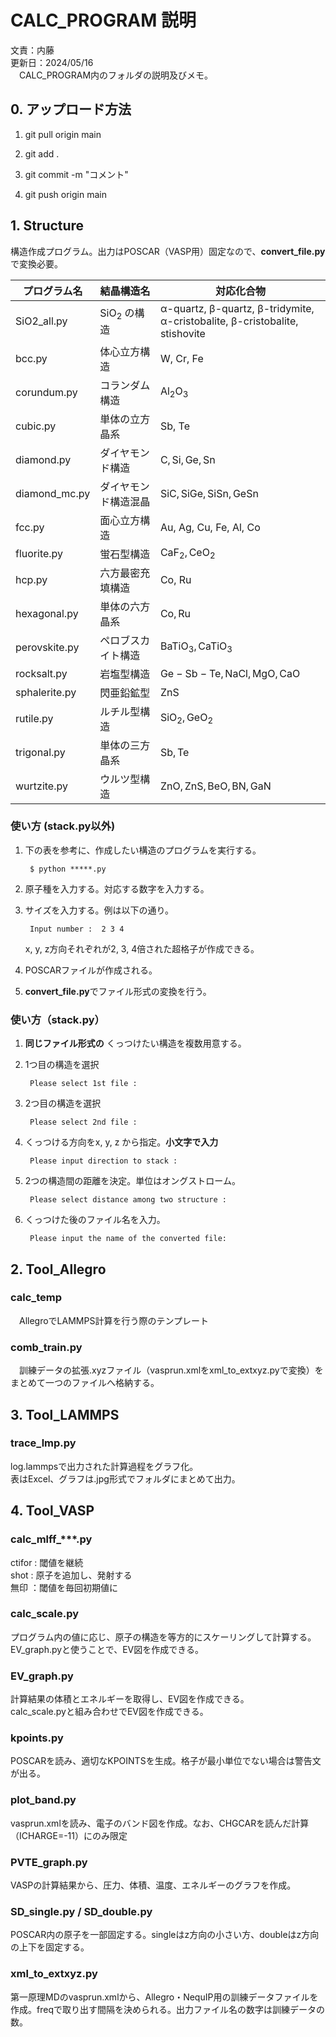 # CALC_PROGRAM 説明
文責：内藤  
更新日：2024/05/16  
&emsp;CALC_PROGRAM内のフォルダの説明及びメモ。
## 0. アップロード方法
1. git pull origin main

2. git add .

3. git commit -m "コメント"

4. git push origin main

## 1. Structure
構造作成プログラム。出力はPOSCAR（VASP用）固定なので、**convert_file.py**で変換必要。

|プログラム名|結晶構造名|対応化合物|
---|---|---
SiO2_all.py|$\mathrm {SiO_2}$ の構造 | α-quartz, β-quartz, β-tridymite,  α-cristobalite, β-cristobalite, stishovite
bcc.py|体心立方構造|W, Cr, Fe
corundum.py|コランダム構造|$\mathrm {Al_2O_3}$
cubic.py|単体の立方晶系|Sb, Te
diamond.py|ダイヤモンド構造|$\mathrm {C, Si, Ge, Sn}$
diamond_mc.py|ダイヤモンド構造混晶|$\mathrm {SiC, SiGe, SiSn, GeSn}$
fcc.py|面心立方構造|Au, Ag, Cu, Fe, Al, Co
fluorite.py|蛍石型構造|$\mathrm {CaF_2, CeO_2}$
hcp.py|六方最密充填構造|Co, Ru
hexagonal.py|単体の六方晶系|$\mathrm {Co, Ru}$
perovskite.py|ペロブスカイト構造|$\mathrm {BaTiO_3, CaTiO_3}$
rocksalt.py|岩塩型構造|$\mathrm { Ge-Sb-Te, NaCl, MgO, CaO}$
sphalerite.py|閃亜鉛鉱型|$\mathrm {ZnS}$
rutile.py|ルチル型構造|$\mathrm {SiO_2, GeO_2}$
trigonal.py|単体の三方晶系|$\mathrm {Sb, Te}$
wurtzite.py|ウルツ型構造|$\mathrm {ZnO, ZnS, BeO, BN, GaN}$

### 使い方 (stack.py以外) 
1. 下の表を参考に、作成したい構造のプログラムを実行する。  

        $ python *****.py

2. 原子種を入力する。対応する数字を入力する。
3. サイズを入力する。例は以下の通り。

        Input number :  2 3 4

    x, y, z方向それぞれが2, 3, 4倍された超格子が作成できる。

4. POSCARファイルが作成される。
5. **convert_file.py**でファイル形式の変換を行う。

### 使い方（stack.py）
1. __同じファイル形式の__ くっつけたい構造を複数用意する。
2. 1つ目の構造を選択
   
        Please select 1st file :
3. 2つ目の構造を選択 
   
        Please select 2nd file : 
4. くっつける方向をx, y, z から指定。**小文字で入力**
     
        Please input direction to stack : 
5. 2つの構造間の距離を決定。単位はオングストローム。
   
        Please select distance among two structure : 
6. くっつけた後のファイル名を入力。
   
        Please input the name of the converted file:

## 2. Tool_Allegro
### calc_temp
&emsp;AllegroでLAMMPS計算を行う際のテンプレート

### comb_train.py
&emsp;訓練データの拡張.xyzファイル（vasprun.xmlをxml_to_extxyz.pyで変換）をまとめて一つのファイルへ格納する。


## 3. Tool_LAMMPS
### trace_lmp.py
log.lammpsで出力された計算過程をグラフ化。  
表はExcel、グラフは.jpg形式でフォルダにまとめて出力。

## 4. Tool_VASP
### calc_mlff_***.py
ctifor : 閾値を継続  
 shot  : 原子を追加し、発射する  
 無印  ：閾値を毎回初期値に

### calc_scale.py
プログラム内の値に応じ、原子の構造を等方的にスケーリングして計算する。  
EV_graph.pyと使うことで、EV図を作成できる。  

### EV_graph.py
計算結果の体積とエネルギーを取得し、EV図を作成できる。  
calc_scale.pyと組み合わせでEV図を作成できる。

### kpoints.py
POSCARを読み、適切なKPOINTSを生成。格子が最小単位でない場合は警告文が出る。

### plot_band.py
vasprun.xmlを読み、電子のバンド図を作成。なお、CHGCARを読んだ計算（ICHARGE=-11）にのみ限定

### PVTE_graph.py
VASPの計算結果から、圧力、体積、温度、エネルギーのグラフを作成。

### SD_single.py / SD_double.py
POSCAR内の原子を一部固定する。singleはz方向の小さい方、doubleはz方向の上下を固定する。

### xml_to_extxyz.py
第一原理MDのvasprun.xmlから、Allegro・NequIP用の訓練データファイルを作成。freqで取り出す間隔を決められる。出力ファイル名の数字は訓練データの数。